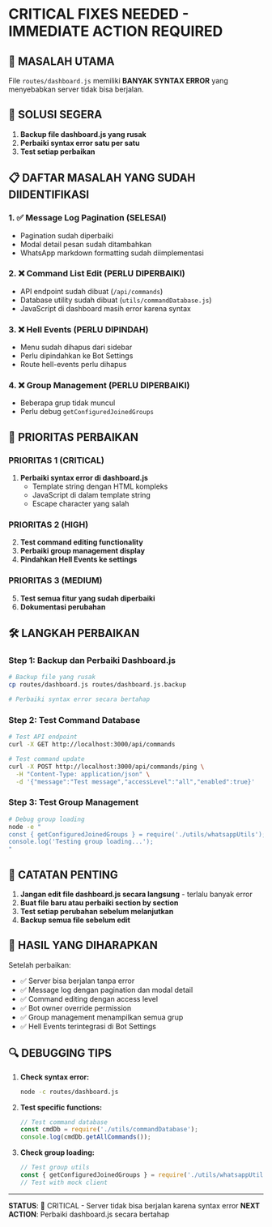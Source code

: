 # CRITICAL FIXES NEEDED - IMMEDIATE ACTION REQUIRED

## 🚨 MASALAH UTAMA
File `routes/dashboard.js` memiliki **BANYAK SYNTAX ERROR** yang menyebabkan server tidak bisa berjalan.

## 🔧 SOLUSI SEGERA
1. **Backup file dashboard.js yang rusak**
2. **Perbaiki syntax error satu per satu**
3. **Test setiap perbaikan**

## 📋 DAFTAR MASALAH YANG SUDAH DIIDENTIFIKASI

### 1. ✅ Message Log Pagination (SELESAI)
- Pagination sudah diperbaiki
- Modal detail pesan sudah ditambahkan
- WhatsApp markdown formatting sudah diimplementasi

### 2. ❌ Command List Edit (PERLU DIPERBAIKI)
- API endpoint sudah dibuat (`/api/commands`)
- Database utility sudah dibuat (`utils/commandDatabase.js`)
- JavaScript di dashboard masih error karena syntax

### 3. ❌ Hell Events (PERLU DIPINDAH)
- Menu sudah dihapus dari sidebar
- Perlu dipindahkan ke Bot Settings
- Route hell-events perlu dihapus

### 4. ❌ Group Management (PERLU DIPERBAIKI)
- Beberapa grup tidak muncul
- Perlu debug `getConfiguredJoinedGroups`

## 🎯 PRIORITAS PERBAIKAN

### PRIORITAS 1 (CRITICAL)
1. **Perbaiki syntax error di dashboard.js**
   - Template string dengan HTML kompleks
   - JavaScript di dalam template string
   - Escape character yang salah

### PRIORITAS 2 (HIGH)
2. **Test command editing functionality**
3. **Perbaiki group management display**
4. **Pindahkan Hell Events ke settings**

### PRIORITAS 3 (MEDIUM)
5. **Test semua fitur yang sudah diperbaiki**
6. **Dokumentasi perubahan**

## 🛠️ LANGKAH PERBAIKAN

### Step 1: Backup dan Perbaiki Dashboard.js
```bash
# Backup file yang rusak
cp routes/dashboard.js routes/dashboard.js.backup

# Perbaiki syntax error secara bertahap
```

### Step 2: Test Command Database
```bash
# Test API endpoint
curl -X GET http://localhost:3000/api/commands

# Test command update
curl -X POST http://localhost:3000/api/commands/ping \
  -H "Content-Type: application/json" \
  -d '{"message":"Test message","accessLevel":"all","enabled":true}'
```

### Step 3: Test Group Management
```bash
# Debug group loading
node -e "
const { getConfiguredJoinedGroups } = require('./utils/whatsappUtils');
console.log('Testing group loading...');
"
```

## 📝 CATATAN PENTING

1. **Jangan edit file dashboard.js secara langsung** - terlalu banyak error
2. **Buat file baru atau perbaiki section by section**
3. **Test setiap perubahan sebelum melanjutkan**
4. **Backup semua file sebelum edit**

## 🚀 HASIL YANG DIHARAPKAN

Setelah perbaikan:
- ✅ Server bisa berjalan tanpa error
- ✅ Message log dengan pagination dan modal detail
- ✅ Command editing dengan access level
- ✅ Bot owner override permission
- ✅ Group management menampilkan semua grup
- ✅ Hell Events terintegrasi di Bot Settings

## 🔍 DEBUGGING TIPS

1. **Check syntax error:**
   ```bash
   node -c routes/dashboard.js
   ```

2. **Test specific functions:**
   ```javascript
   // Test command database
   const cmdDb = require('./utils/commandDatabase');
   console.log(cmdDb.getAllCommands());
   ```

3. **Check group loading:**
   ```javascript
   // Test group utils
   const { getConfiguredJoinedGroups } = require('./utils/whatsappUtils');
   // Test with mock client
   ```

---

**STATUS**: 🔴 CRITICAL - Server tidak bisa berjalan karena syntax error
**NEXT ACTION**: Perbaiki dashboard.js secara bertahap
